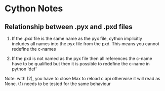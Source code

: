 # Cython Notes


## Relationship between .pyx and .pxd files

1. If the .pxd file is the same name as the pyx file, cython implicitly includes all names into the pyx file from the pxd. This means you cannot redefine the c-names

2. If the pxd is not named as the pyx file then all references the c-name have to be qualified but then it is possible to redefine the c-name in python 'def'

Note: with (2), you have to close Max to reload c api otherwise it will read as None. (1) needs to be tested for the same behaviour